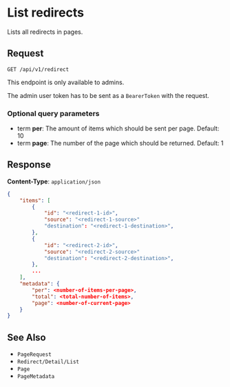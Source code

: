 # List redirects

Lists all redirects in pages.

## Request

    GET /api/v1/redirect

This endpoint is only available to admins.

The admin user token has to be sent as a `BearerToken` with the request.

### Optional query parameters

- term **per**: The amount of items which should be sent per page. Default: 10
- term **page**: The number of the page which should be returned. Default: 1

## Response

**Content-Type**: `application/json`

```json
{
    "items": [
        {
            "id": "<redirect-1-id>",
            "source": "<redirect-1-source>"
            "destination": "<redirect-1-destination>",
        },
        {
            "id": "<redirect-2-id>",
            "source": "<redirect-2-source>"
            "destination": "<redirect-2-destination>",
        },
        ...
    ],
    "metadata": {
        "per": <number-of-items-per-page>,
        "total": <total-number-of-items>,
        "page": <number-of-current-page>
    }
}
```

## See Also

* ``PageRequest``
* ``Redirect/Detail/List``
* ``Page``
* ``PageMetadata``
